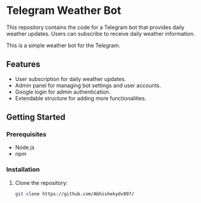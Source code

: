 # Telegram Weather Bot

This repository contains the code for a Telegram bot that provides daily weather updates. Users can subscribe to receive daily weather information.

This is a simple weather bot for the Telegram.

## Features

- User subscription for daily weather updates.
- Admin panel for managing bot settings and user accounts.
- Google login for admin authentication.
- Extendable structure for adding more functionalities.

## Getting Started

### Prerequisites

- Node.js
- npm

### Installation

1. Clone the repository:
   ```bash
   git clone https://github.com/Abhishekydv097/

